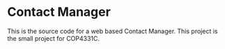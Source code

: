 # Contact Manager
This is the source code for a web based Contact Manager. This project is the small project for COP4331C.
